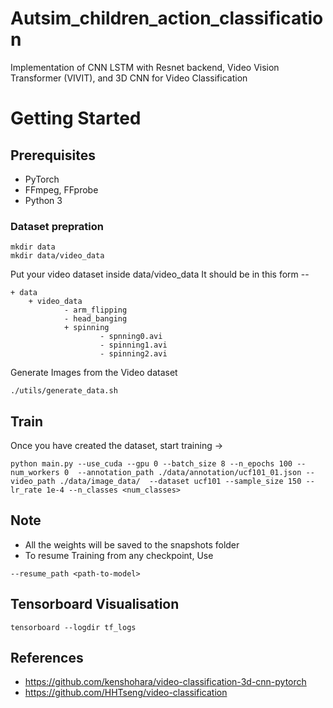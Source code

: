 # Autsim_children_action_classification
Implementation of CNN LSTM with Resnet backend, Video Vision Transformer (VIVIT), and 3D CNN for Video Classification

# Getting Started
## Prerequisites
* PyTorch
* FFmpeg, FFprobe
* Python 3


### Dataset prepration

```
mkdir data
mkdir data/video_data
```
Put your video dataset inside data/video_data
It should be in this form --

```
+ data 
    + video_data    
            - arm_flipping
            - head_banging
            + spinning 
                    - spnning0.avi
                    - spinning1.avi
                    - spinning2.avi
```

Generate Images from the Video dataset
```
./utils/generate_data.sh
```

## Train
Once you have created the dataset, start training ->
```
python main.py --use_cuda --gpu 0 --batch_size 8 --n_epochs 100 --num_workers 0  --annotation_path ./data/annotation/ucf101_01.json --video_path ./data/image_data/  --dataset ucf101 --sample_size 150 --lr_rate 1e-4 --n_classes <num_classes>
```

## Note 
* All the weights will be saved to the snapshots folder 
* To resume Training from any checkpoint, Use
```
--resume_path <path-to-model> 
```


## Tensorboard Visualisation
```
tensorboard --logdir tf_logs

```


## References
* https://github.com/kenshohara/video-classification-3d-cnn-pytorch
* https://github.com/HHTseng/video-classification


